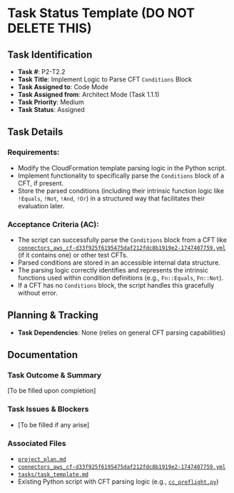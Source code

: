 # Task Status Template (DO NOT DELETE THIS)

## Task Identification
- **Task #**: P2-T2.2
- **Task Title**: Implement Logic to Parse CFT `Conditions` Block
- **Task Assigned to**: Code Mode
- **Task Assigned from**: Architect Mode (Task 1.1.1)
- **Task Priority**: Medium
- **Task Status**: Assigned

## Task Details
### Requirements:
- Modify the CloudFormation template parsing logic in the Python script.
- Implement functionality to specifically parse the `Conditions` block of a CFT, if present.
- Store the parsed conditions (including their intrinsic function logic like `!Equals`, `!Not`, `!And`, `!Or`) in a structured way that facilitates their evaluation later.

### Acceptance Criteria (AC):
- The script can successfully parse the `Conditions` block from a CFT like [`connectors_aws_cf-d33f925f6195475daf212fdc8b1919e2-1747407759.yml`](connectors_aws_cf-d33f925f6195475daf212fdc8b1919e2-1747407759.yml) (if it contains one) or other test CFTs.
- Parsed conditions are stored in an accessible internal data structure.
- The parsing logic correctly identifies and represents the intrinsic functions used within condition definitions (e.g., `Fn::Equals`, `Fn::Not`).
- If a CFT has no `Conditions` block, the script handles this gracefully without error.

## Planning & Tracking
- **Task Dependencies**: None (relies on general CFT parsing capabilities)

## Documentation
### Task Outcome & Summary
[To be filled upon completion]

### Task Issues & Blockers
- [To be filled if any arise]

### Associated Files
- [`project_plan.md`](project_plan.md)
- [`connectors_aws_cf-d33f925f6195475daf212fdc8b1919e2-1747407759.yml`](connectors_aws_cf-d33f925f6195475daf212fdc8b1919e2-1747407759.yml)
- [`tasks/task_template.md`](tasks/task_template.md)
- Existing Python script with CFT parsing logic (e.g., [`cc_preflight.py`](cc_preflight.py))